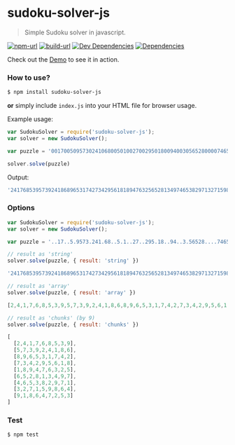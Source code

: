 # sudoku-solver-js

> Simple Sudoku solver in javascript.

[![npm-url][npm-url-svg]][npm-url]
[![build-url][build-url-svg]][build-url]
[![Dev Dependencies][dev-dependencies]][dev-dependencies-url]
[![Dependencies][dependencies]][dependencies-url]

Check out the [Demo](https://samirhodzic.github.io/sudoku-solver-js) to see it in action.

### How to use?

```bash
$ npm install sudoku-solver-js
```
**or** 
simply include `index.js` into your HTML file for browser usage.

Example usage:
```javascript
var SudokuSolver = require('sudoku-solver-js');
var solver = new SudokuSolver();

var puzzle = '001700509573024106800501002700295018009400305652800007465080071000159004908007053';

solver.solve(puzzle)
```
Output:
```javascript
'241768539573924186896531742734295618189476325652813497465382971327159864918647253'
```

### Options

```javascript
var SudokuSolver = require('sudoku-solver-js');
var solver = new SudokuSolver();

var puzzle = '..17..5.9573.241.68..5.1..27..295.18..94..3.56528....7465.8..71...159..49.8..7.53';

// result as 'string'
solver.solve(puzzle, { result: 'string' })

'241768539573924186896531742734295618189476325652813497465382971327159864918647253'

// result as 'array'
solver.solve(puzzle, { result: 'array' })

[2,4,1,7,6,8,5,3,9,5,7,3,9,2,4,1,8,6,8,9,6,5,3,1,7,4,2,7,3,4,2,9,5,6,1,8,1,8,9,4,7,6,3,2,5,6,5,2,8,1,3,4,9,7,4,6,5,3,8,2,9,7,1,3,2,7,1,5,9,8,6,4,9,1,8,6,4,7,2,5,3]

// result as 'chunks' (by 9)
solver.solve(puzzle, { result: 'chunks' })

[
  [2,4,1,7,6,8,5,3,9],
  [5,7,3,9,2,4,1,8,6],
  [8,9,6,5,3,1,7,4,2],
  [7,3,4,2,9,5,6,1,8],
  [1,8,9,4,7,6,3,2,5],
  [6,5,2,8,1,3,4,9,7],
  [4,6,5,3,8,2,9,7,1],
  [3,2,7,1,5,9,8,6,4],
  [9,1,8,6,4,7,2,5,3]
]
```
### Test

```bash
$ npm test
```

[build-url]: https://travis-ci.org/SamirHodzic/sudoku-solver-js
[build-url-svg]: https://travis-ci.org/SamirHodzic/sudoku-solver-js.svg?branch=master
[dependencies]: https://david-dm.org/samirhodzic/sudoku-solver-js.svg
[dependencies-url]: https://david-dm.org/samirhodzic/sudoku-solver-js
[dev-dependencies]: https://david-dm.org/samirhodzic/sudoku-solver-js/dev-status.svg
[dev-dependencies-url]: https://david-dm.org/samirhodzic/sudoku-solver-js?type=dev
[npm-url-svg]: https://img.shields.io/npm/v/sudoku-solver-js.svg
[npm-url]: https://www.npmjs.com/package/sudoku-solver-js
